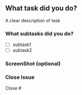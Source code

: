 ## What task did you do?
A clear description of task

### What subtasks did you do?
- [ ] subtask1
- [ ] subtask2

### ScreenShot (optional)

### Close Issue
Close #

